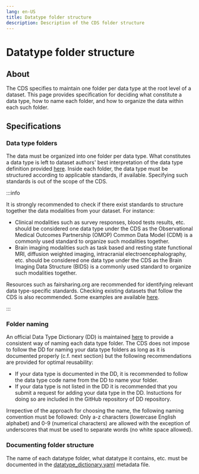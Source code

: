 ```yaml
---
lang: en-US
title: Datatype folder structure
description: Description of the CDS folder structure
---
```


# Datatype folder structure

## About

The CDS specifies to maintain one folder per data type at the root level of a dataset. This page provides specification for deciding what constitute a data type, how to name each folder, and how to organize the data within each such folder.

## Specifications

### Data type folders

The data must be organized into one folder per data type. What constitutes a data type is left to dataset authors' best interpretation of the data type definition provided [here](general-principles.md#definitions). Inside each folder, the data type must be structured according to applicable standards, if available. Specifying such standards is out of the scope of the CDS.

:::info

It is strongly recommended to check if there exist standards to structure together the data modalities from your dataset. For instance:

- Clinical modalities such as survey responses, blood tests results, etc. should be considered one data type under the CDS as the Observational Medical Outcomes Partnership (OMOP) Common Data Model (CDM) is a commonly used standard to organize such modalities together.
- Brain imaging modalities such as task based and resting state functional MRI, diffusion weighted imaging, intracranial electroencephalography, etc. should be considered one data type under the CDS as the Brain Imaging Data Structure (BIDS) is a commonly used standard to organize such modalities together.

Resources such as fairsharing.org are recommended for identifying relevant data type-specific standards. Checking existing datasets that follow the CDS is also recommended. Some examples are available [here](../implementing-cds/examples.md).

:::

### Folder naming

An official Data Type Dictionary (DD) is maintained [here](https://github.com/AI-READI/datatype-dictionary) to provide a consistent way of naming each data type folder. The CDS does not impose to follow the DD for naming your data type folders as long as it is documented properly (c.f. next section) but the following recommendations are provided for optimal reusability:

- If your data type is documented in the DD, it is recommended to follow the data type code name from the DD to name your folder.
- If your data type is not listed in the DD it is recommended that you submit a request for adding your data type in the DD. Instuctions for doing so are included in the GitHub repository of DD repository.

Irrepective of the approach for choosing the name, the following naming convention must be followed: Only a-z characters (lowercase English alphabet) and 0-9 (numerical characters) are allowed with the exception of underscores that must be used to separate words (no white space allowed).

### Documenting folder structure

The name of each datatype folder, what datatype it contains, etc. must be documented in the [datatype_dictionary.yaml](metadata-files/datatype-dictionary) metadata file.
